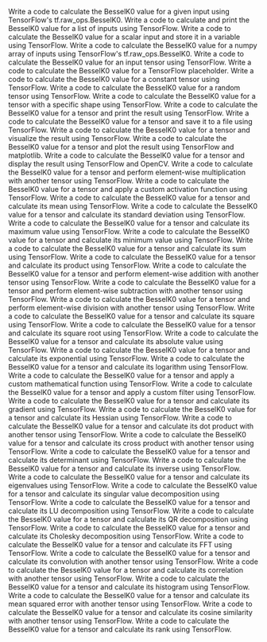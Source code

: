 Write a code to calculate the BesselK0 value for a given input using TensorFlow's tf.raw_ops.BesselK0.
Write a code to calculate and print the BesselK0 value for a list of inputs using TensorFlow.
Write a code to calculate the BesselK0 value for a scalar input and store it in a variable using TensorFlow.
Write a code to calculate the BesselK0 value for a numpy array of inputs using TensorFlow's tf.raw_ops.BesselK0.
Write a code to calculate the BesselK0 value for an input tensor using TensorFlow.
Write a code to calculate the BesselK0 value for a TensorFlow placeholder.
Write a code to calculate the BesselK0 value for a constant tensor using TensorFlow.
Write a code to calculate the BesselK0 value for a random tensor using TensorFlow.
Write a code to calculate the BesselK0 value for a tensor with a specific shape using TensorFlow.
Write a code to calculate the BesselK0 value for a tensor and print the result using TensorFlow.
Write a code to calculate the BesselK0 value for a tensor and save it to a file using TensorFlow.
Write a code to calculate the BesselK0 value for a tensor and visualize the result using TensorFlow.
Write a code to calculate the BesselK0 value for a tensor and plot the result using TensorFlow and matplotlib.
Write a code to calculate the BesselK0 value for a tensor and display the result using TensorFlow and OpenCV.
Write a code to calculate the BesselK0 value for a tensor and perform element-wise multiplication with another tensor using TensorFlow.
Write a code to calculate the BesselK0 value for a tensor and apply a custom activation function using TensorFlow.
Write a code to calculate the BesselK0 value for a tensor and calculate its mean using TensorFlow.
Write a code to calculate the BesselK0 value for a tensor and calculate its standard deviation using TensorFlow.
Write a code to calculate the BesselK0 value for a tensor and calculate its maximum value using TensorFlow.
Write a code to calculate the BesselK0 value for a tensor and calculate its minimum value using TensorFlow.
Write a code to calculate the BesselK0 value for a tensor and calculate its sum using TensorFlow.
Write a code to calculate the BesselK0 value for a tensor and calculate its product using TensorFlow.
Write a code to calculate the BesselK0 value for a tensor and perform element-wise addition with another tensor using TensorFlow.
Write a code to calculate the BesselK0 value for a tensor and perform element-wise subtraction with another tensor using TensorFlow.
Write a code to calculate the BesselK0 value for a tensor and perform element-wise division with another tensor using TensorFlow.
Write a code to calculate the BesselK0 value for a tensor and calculate its square using TensorFlow.
Write a code to calculate the BesselK0 value for a tensor and calculate its square root using TensorFlow.
Write a code to calculate the BesselK0 value for a tensor and calculate its absolute value using TensorFlow.
Write a code to calculate the BesselK0 value for a tensor and calculate its exponential using TensorFlow.
Write a code to calculate the BesselK0 value for a tensor and calculate its logarithm using TensorFlow.
Write a code to calculate the BesselK0 value for a tensor and apply a custom mathematical function using TensorFlow.
Write a code to calculate the BesselK0 value for a tensor and apply a custom filter using TensorFlow.
Write a code to calculate the BesselK0 value for a tensor and calculate its gradient using TensorFlow.
Write a code to calculate the BesselK0 value for a tensor and calculate its Hessian using TensorFlow.
Write a code to calculate the BesselK0 value for a tensor and calculate its dot product with another tensor using TensorFlow.
Write a code to calculate the BesselK0 value for a tensor and calculate its cross product with another tensor using TensorFlow.
Write a code to calculate the BesselK0 value for a tensor and calculate its determinant using TensorFlow.
Write a code to calculate the BesselK0 value for a tensor and calculate its inverse using TensorFlow.
Write a code to calculate the BesselK0 value for a tensor and calculate its eigenvalues using TensorFlow.
Write a code to calculate the BesselK0 value for a tensor and calculate its singular value decomposition using TensorFlow.
Write a code to calculate the BesselK0 value for a tensor and calculate its LU decomposition using TensorFlow.
Write a code to calculate the BesselK0 value for a tensor and calculate its QR decomposition using TensorFlow.
Write a code to calculate the BesselK0 value for a tensor and calculate its Cholesky decomposition using TensorFlow.
Write a code to calculate the BesselK0 value for a tensor and calculate its FFT using TensorFlow.
Write a code to calculate the BesselK0 value for a tensor and calculate its convolution with another tensor using TensorFlow.
Write a code to calculate the BesselK0 value for a tensor and calculate its correlation with another tensor using TensorFlow.
Write a code to calculate the BesselK0 value for a tensor and calculate its histogram using TensorFlow.
Write a code to calculate the BesselK0 value for a tensor and calculate its mean squared error with another tensor using TensorFlow.
Write a code to calculate the BesselK0 value for a tensor and calculate its cosine similarity with another tensor using TensorFlow.
Write a code to calculate the BesselK0 value for a tensor and calculate its rank using TensorFlow.